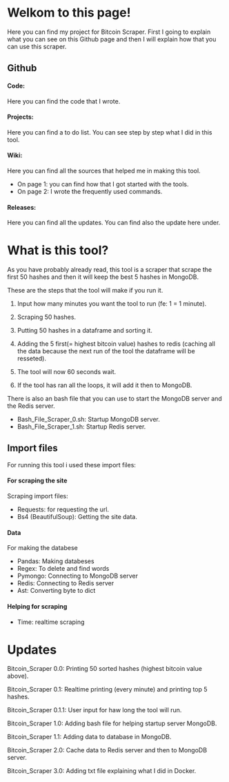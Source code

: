 # Welkom to this page!
Here you can find my project for Bitcoin Scraper.
First I going to explain what you can see on this Github page and then I will explain how that you can use this scraper.

## Github

#### Code:
Here you can find the code that I wrote.

#### Projects:
Here you can find a to do list.
You can see step by step what I did in this tool.

#### Wiki:
Here you can find all the sources that helped me in making this tool.
- On page 1: you can find how that I got started with the tools.
- On page 2: I wrote the frequently used commands.

#### Releases:
Here you can find all the updates.
You can find also the update here under.


# What is this tool?
As you have probably already read, this tool is a scraper that scrape the first 50 hashes and then it will keep the best 5 hashes in MongoDB.

These are the steps that the tool will make if you run it.

1) Input how many minutes you want the tool to run (fe: 1 = 1 minute).

2) Scraping 50 hashes.

3) Putting 50 hashes in a dataframe and sorting it.

4) Adding the 5 first(= highest bitcoin value) hashes to redis (caching all the data because the next run of the tool the dataframe will be resseted).

5) The tool will now 60 seconds wait.

6) If the tool has ran all the loops, it will add it then to MongoDB.

There is also an bash file that you can use to start the MongoDB server and the Redis server.
- Bash_File_Scraper_0.sh: Startup MongoDB server.
- Bash_File_Scraper_1.sh: Startup Redis server.

## Import files
For running this tool i used these import files:

#### For scraping the site
Scraping import files:
- Requests: for requesting the url.
- Bs4 (BeautifulSoup): Getting the site data.
#### Data
For making the databese
- Pandas: Making databeses
- Regex: To delete and find words
- Pymongo: Connecting to MongoDB server
- Redis: Connecting to Redis server
- Ast: Converting byte to dict
#### Helping for scraping
- Time: realtime scraping

# Updates
Bitcoin_Scraper 0.0: Printing 50 sorted hashes (highest bitcoin value above).

Bitcoin_Scraper 0.1: Realtime printing (every minute) and printing top 5 hashes.

Bitcoin_Scraper 0.1.1: User input for haw long the tool will run.

Bitcoin_Scraper 1.0: Adding bash file for helping startup server MongoDB.

Bitcoin_Scraper 1.1: Adding data to database in MongoDB.

Bitcoin_Scraper 2.0: Cache data to Redis server and then to MongoDB server.

Bitcoin_Scraper 3.0: Adding txt file explaining what I did in Docker.